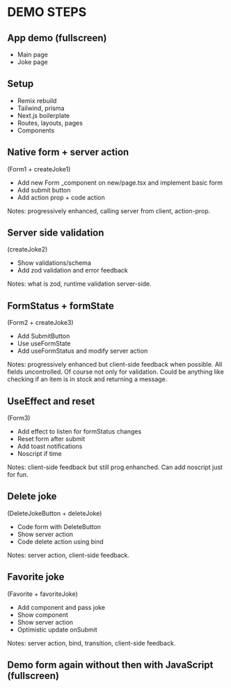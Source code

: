 # DEMO STEPS

## App demo (fullscreen)

- Main page
- Joke page

## Setup

- Remix rebuild
- Tailwind, prisma
- Next.js boilerplate
- Routes, layouts, pages
- Components

## Native form + server action

(Form1 + createJoke1)

- Add new Form _component on new/page.tsx and implement basic form
- Add submit button
- Add action prop + code action

Notes: progressively enhanced, calling server from client, action-prop.

## Server side validation

(createJoke2)

- Show validations/schema
- Add zod validation and error feedback

Notes: what is zod, runtime validation server-side.

## FormStatus + formState

(Form2 + createJoke3)

- Add SubmitButton
- Use useFormState
- Add useFormStatus and modify server action

Notes: progressively enhanced but client-side feedback when possible. All fields uncontrolled. Of course not only for validation. Could be anything like checking if an item is in stock and returning a message.

## UseEffect and reset

(Form3)

- Add effect to listen for formStatus changes
- Reset form after submit
- Add toast notifications
- Noscript if time

Notes: client-side feedback but still prog.enhanched. Can add noscript just for fun.

## Delete joke

(DeleteJokeButton + deleteJoke)

- Code form with DeleteButton
- Show server action
- Code delete action using bind

Notes: server action, client-side feedback.

## Favorite joke

(Favorite + favoriteJoke)

- Add component and pass joke
- Show component
- Show server action
- Optimistic update onSubmit

Notes: server action, bind, transition, client-side feedback.

## Demo form again without then with JavaScript (fullscreen)
